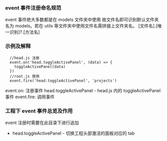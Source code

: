 ### event 事件注册命名规范

event 事件绝大多数都是在 models 文件夹中使用 故文件名即可识别默认文件夹名为 models。若在 utils 等文件夹中使用文件名需拼接上文件夹名。
[文件名].[唯一识别]?.[方法名]

### 示例及解释

```
  //head.js 注册
  event.on('head.toggleActivePanel', (data) => {
    toggleActivePanel(data)
  })
  //root.js 使用
  event.fire('head.toggleActivePanel', 'projects')
```

event.on: 注册事件
head.toggleActivePanel - head.js 内的 toggleActivePanel 事件
event.fire: 调用事件

### 工程下 event 事件总览及作用

event 注册时需要在此目录下进行追加

- head.toggleActivePanel - 切换工程头部激活的面板对应的 tab
